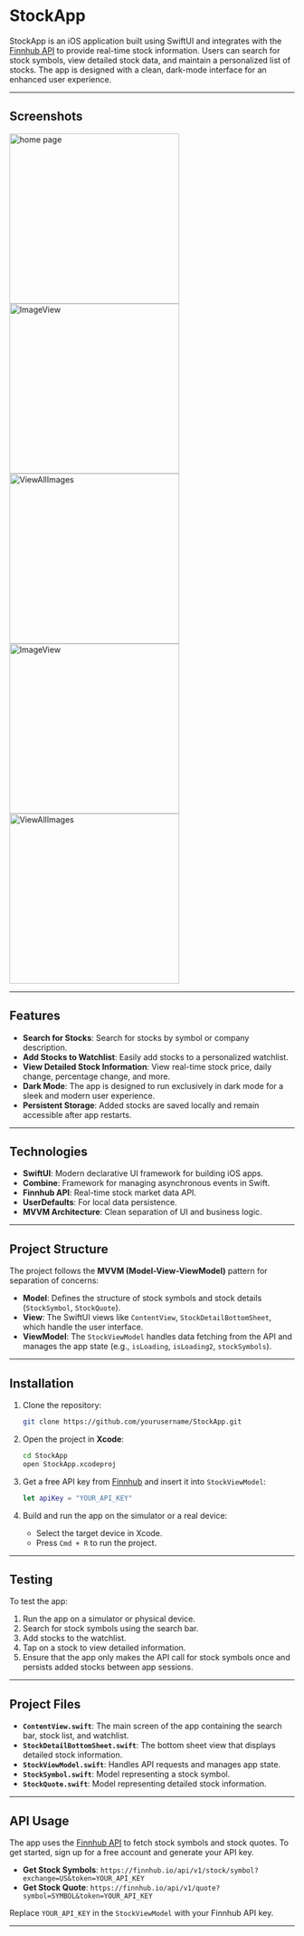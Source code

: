 # StockApp

StockApp is an iOS application built using SwiftUI and integrates with the [Finnhub API](https://finnhub.io) to provide real-time stock information. Users can search for stock symbols, view detailed stock data, and maintain a personalized list of stocks. The app is designed with a clean, dark-mode interface for an enhanced user experience.

---

## Screenshots

<img width="300" alt="home page" src="https://github.com/user-attachments/assets/f06ea9d2-6376-4649-a212-ebae5b04f916">
<img width="300" alt="ImageView" src="https://github.com/user-attachments/assets/fbcf3965-8fe8-48fa-b0cc-1ef6b24439f0">
<img width="300" alt="ViewAllImages" src="https://github.com/user-attachments/assets/d2463b60-f153-4299-9574-07439d2108d2">
<img width="300" alt="ImageView" src="https://github.com/user-attachments/assets/7dbc7113-de27-4d88-9643-ca7d2c14db1c">
<img width="300" alt="ViewAllImages" src="https://github.com/user-attachments/assets/7c0a4232-65ad-4fa2-b92c-4b9a57955259">

---

## Features

- **Search for Stocks**: Search for stocks by symbol or company description.
- **Add Stocks to Watchlist**: Easily add stocks to a personalized watchlist.
- **View Detailed Stock Information**: View real-time stock price, daily change, percentage change, and more.
- **Dark Mode**: The app is designed to run exclusively in dark mode for a sleek and modern user experience.
- **Persistent Storage**: Added stocks are saved locally and remain accessible after app restarts.

---

## Technologies

- **SwiftUI**: Modern declarative UI framework for building iOS apps.
- **Combine**: Framework for managing asynchronous events in Swift.
- **Finnhub API**: Real-time stock market data API.
- **UserDefaults**: For local data persistence.
- **MVVM Architecture**: Clean separation of UI and business logic.

---

## Project Structure

The project follows the **MVVM (Model-View-ViewModel)** pattern for separation of concerns:

- **Model**: Defines the structure of stock symbols and stock details (`StockSymbol`, `StockQuote`).
- **View**: The SwiftUI views like `ContentView`, `StockDetailBottomSheet`, which handle the user interface.
- **ViewModel**: The `StockViewModel` handles data fetching from the API and manages the app state (e.g., `isLoading`, `isLoading2`, `stockSymbols`).

---

## Installation

1. Clone the repository:
   ```bash
   git clone https://github.com/yourusername/StockApp.git
   ```

2. Open the project in **Xcode**:
   ```bash
   cd StockApp
   open StockApp.xcodeproj
   ```

3. Get a free API key from [Finnhub](https://finnhub.io) and insert it into `StockViewModel`:
   ```swift
   let apiKey = "YOUR_API_KEY"
   ```

4. Build and run the app on the simulator or a real device:
   - Select the target device in Xcode.
   - Press `Cmd + R` to run the project.

---

## Testing

To test the app:

1. Run the app on a simulator or physical device.
2. Search for stock symbols using the search bar.
3. Add stocks to the watchlist.
4. Tap on a stock to view detailed information.
5. Ensure that the app only makes the API call for stock symbols once and persists added stocks between app sessions.

---

## Project Files

- **`ContentView.swift`**: The main screen of the app containing the search bar, stock list, and watchlist.
- **`StockDetailBottomSheet.swift`**: The bottom sheet view that displays detailed stock information.
- **`StockViewModel.swift`**: Handles API requests and manages app state.
- **`StockSymbol.swift`**: Model representing a stock symbol.
- **`StockQuote.swift`**: Model representing detailed stock information.

---

## API Usage

The app uses the [Finnhub API](https://finnhub.io) to fetch stock symbols and stock quotes. To get started, sign up for a free account and generate your API key.

- **Get Stock Symbols**: `https://finnhub.io/api/v1/stock/symbol?exchange=US&token=YOUR_API_KEY`
- **Get Stock Quote**: `https://finnhub.io/api/v1/quote?symbol=SYMBOL&token=YOUR_API_KEY`

Replace `YOUR_API_KEY` in the `StockViewModel` with your Finnhub API key.

---



